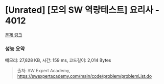 # [Unrated] [모의 SW 역량테스트] 요리사 - 4012 

[문제 링크](https://swexpertacademy.com/main/code/problem/problemDetail.do?contestProbId=AWIeUtVakTMDFAVH) 

### 성능 요약

메모리: 27,828 KB, 시간: 159 ms, 코드길이: 2,014 Bytes



> 출처: SW Expert Academy, https://swexpertacademy.com/main/code/problem/problemList.do